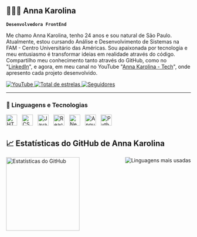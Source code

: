 ## 👩🏻‍💻 Anna Karolina

**`Desenvolvedora FrontEnd`**

Me chamo Anna Karolina, tenho 24 anos e sou natural de São Paulo. Atualmente, estou cursando Análise e Desenvolvimento de Sistemas na FAM - Centro Universitário das Américas. Sou apaixonada por tecnologia e meu entusiasmo é transformar ideias em realidade através do código. Compartilho meu conhecimento tanto através do GitHub, como no "[LinkedIn](https://www.linkedin.com/in/anna-karolina-sampaio/)", e agora, em meu canal no YouTube "[Anna Karolina - Tech](https://www.youtube.com/@annakarolina18)", onde apresento cada projeto desenvolvido.

<p align="left">
    <a href="https://www.youtube.com/@annakarolina18">
        <img 
            alt="YouTube" 
            title="Meu canal no YouTube" 
            src="https://custom-icon-badges.demolab.com/youtube/channel/subscribers/UCo-gJ8RnTn5akHqHvO55DVA?color=%23E05D44&label=YouTube&logo=video&logoColor=white&style=for-the-badge&labelColor=CE4630"
        />
    </a>
    <a href="https://github.com/annakdss?tab=repositories&sort=stargazers">
        <img 
            alt="Total de estrelas" 
            title="Total de estrelas GitHub" 
            src="https://custom-icon-badges.demolab.com/github/stars/annakdss?color=55960c&style=for-the-badge&labelColor=488207&logo=star&label=estrelas"
        />
    </a>
    <a href="https://github.com/annakdss?tab=followers">
        <img 
            alt="Seguidores" 
            title="Me siga no GitHub" 
            src="https://custom-icon-badges.demolab.com/github/followers/annakdss?color=236ad3&labelColor=1155ba&style=for-the-badge&logo=github&label=Seguidores&logoColor=white"
        />
    </a>
</p>

---

### 🤖 Linguagens e Tecnologias

<img 
    align="left" 
    alt="HTML"
    title="HTML" 
    width="30px" 
    style="padding-right: 10px;" 
    src="https://cdn.jsdelivr.net/gh/devicons/devicon@latest/icons/html5/html5-original.svg" 
/>
<img 
    align="left" 
    alt="CSS" 
    title="CSS"
    width="30px" 
    style="padding-right: 10px;" 
    src="https://cdn.jsdelivr.net/gh/devicons/devicon@latest/icons/css3/css3-original.svg" 
/>
<img 
    align="left" 
    alt="JavaScript" 
    title="JavaScript"
    width="30px" 
    style="padding-right: 10px;" 
    src="https://cdn.jsdelivr.net/gh/devicons/devicon@latest/icons/javascript/javascript-original.svg" 
/>
<img 
    align="left" 
    alt="React"
    title="React" 
    width="30px" 
    style="padding-right: 10px;" 
    src="https://cdn.jsdelivr.net/gh/devicons/devicon@latest/icons/react/react-original.svg" 
/>
<img 
    align="left" 
    alt="Next.js" 
    title="Next.js"
    width="30px" 
    style="padding-right: 10px;" 
    src="https://cdn.jsdelivr.net/gh/devicons/devicon@latest/icons/nextjs/nextjs-original.svg" 
/>
<img 
    align="left" 
    alt="Angular" 
    title="Angular"
    width="30px" 
    style="padding-right: 10px;" 
    src="https://cdn.jsdelivr.net/gh/devicons/devicon@latest/icons/angularjs/angularjs-original.svg" 
/>
<img 
    align="left" 
    alt="Python" 
    title="Python"
    width="30px" 
    style="padding-right: 10px;" 
    src="https://cdn.jsdelivr.net/gh/devicons/devicon@latest/icons/python/python-original.svg" 
/>

<br/>
<br/>

## 📈 Estatísticas do GitHub de Anna Karolina

<div style="display: flex; justify-content: space-between;">
    <img src="https://github-readme-stats.vercel.app/api?username=annakdss&show_icons=true&theme=radical&locale=pt-br" alt="Estatísticas do GitHub" style=style="padding-right: 10px; height="200"/>
    <img src="https://github-readme-stats.vercel.app/api/top-langs/?username=annakdss&layout=compact&theme=radical&locale=pt-br" alt="Linguagens mais usadas" style="margin-left: 50px;"/>
</div>
